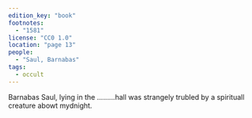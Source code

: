 ```yaml
---
edition_key: "book"
footnotes:
  - "1581"
license: "CC0 1.0"
location: "page 13"
people:
  - "Saul, Barnabas"
tags:
  - occult
---
```

Barnabas Saul, lying in the
………hall was strangely trubled by a spirituall creature
abowt mydnight.

